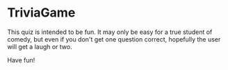 # TriviaGame

This quiz is intended to be fun.  It may only be easy for a true student of comedy, but even if you don't get one question correct, hopefully the user will get a laugh or two.

Have fun!